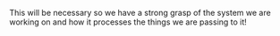 This will be necessary so we have a strong grasp of the system we are working on and how it processes the things we are passing to it!
